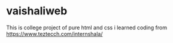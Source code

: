 # vaishaliweb
This is college project of pure html and css
i learned coding from https://www.teztecch.com/internshala/ 
